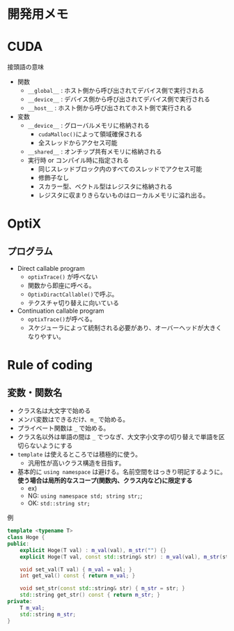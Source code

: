 # 開発用メモ

# CUDA
接頭語の意味
- 関数
  - `__global__` : ホスト側から呼び出されてデバイス側で実行される
  - `__device__` : デバイス側から呼び出されてデバイス側で実行される
  - `__host__` : ホスト側から呼び出されてホスト側で実行される
- 変数
  - `__device__` : グローバルメモリに格納される
    - `cudaMalloc()`によって領域確保される
    - 全スレッドからアクセス可能
  - `__shared__` : オンチップ共有メモリに格納される
  - 実行時 or コンパイル時に指定される 
    - 同じスレッドブロック内のすべてのスレッドでアクセス可能
    - 修飾子なし
    - スカラー型、ベクトル型はレジスタに格納される
    - レジスタに収まりきらないものはローカルメモリに溢れ出る。

# OptiX

## プログラム
- Direct callable program
  - `optixTrace()` が呼べない
  - 関数から即座に呼べる。
  - `OptixDiractCallable()`で呼ぶ。
  - テクスチャ切り替えに向いている
- Continuation callable program
  - `optixTrace()`が呼べる。
  - スケジューラによって統制される必要があり、オーバーヘッドが大きくなりやすい。


# Rule of coding 
## 変数・関数名
- クラス名は大文字で始める
- メンバ変数はできるだけ、`m_` で始める。
- プライベート関数は `_` で始める。
- クラス名以外は単語の間は `_` でつなぎ、大文字小文字の切り替えで単語を区切らないようにする
- `template` は使えるところでは積極的に使う。
  - 汎用性が高いクラス構造を目指す。
- 基本的に `using namespace` は避ける。名前空間をはっきり明記するように。**使う場合は局所的なスコープ(関数内、クラス内など)に限定する**
  - ex) 
  - NG: `using namespace std; string str;`;
  - OK: `std::string str;`

例
```c++
template <typename T>
class Hoge {
public:
    explicit Hoge(T val) : m_val(val), m_str("") {}
    explicit Hoge(T val, const std::string& str) : m_val(val), m_str(str) {}

    void set_val(T val) { m_val = val; }
    int get_val() const { return m_val; }

    void set_str(const std::string& str) { m_str = str; }
    std::string get_str() const { return m_str; }
private:
    T m_val;
    std::string m_str;
}
```